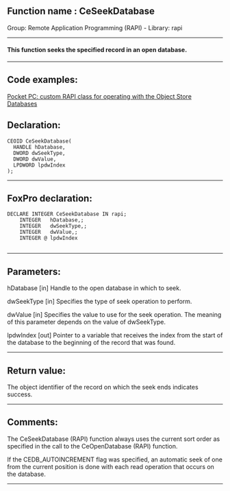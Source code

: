 
## Function name : CeSeekDatabase
Group: Remote Application Programming (RAPI) - Library: rapi    
***  


#### This function seeks the specified record in an open database.
***  


## Code examples:
[Pocket PC: custom RAPI class for operating with the Object Store Databases](../../samples/sample_445.md)  

## Declaration:
```foxpro  
CEOID CeSeekDatabase(
  HANDLE hDatabase,
  DWORD dwSeekType,
  DWORD dwValue,
  LPDWORD lpdwIndex
);  
```  
***  


## FoxPro declaration:
```foxpro  
DECLARE INTEGER CeSeekDatabase IN rapi;
	INTEGER   hDatabase,;
	INTEGER   dwSeekType,;
	INTEGER   dwValue,;
	INTEGER @ lpdwIndex
  
```  
***  


## Parameters:
hDatabase 
[in] Handle to the open database in which to seek. 

dwSeekType 
[in] Specifies the type of seek operation to perform.

dwValue 
[in] Specifies the value to use for the seek operation. The meaning of this parameter depends on the value of dwSeekType. 

lpdwIndex 
[out] Pointer to a variable that receives the index from the start of the database to the beginning of the record that was found.
  
***  


## Return value:
The object identifier of the record on which the seek ends indicates success.  
***  


## Comments:
The CeSeekDatabase (RAPI) function always uses the current sort order as specified in the call to the CeOpenDatabase (RAPI) function.   
  
If the CEDB_AUTOINCREMENT flag was specified, an automatic seek of one from the current position is done with each read operation that occurs on the database.  
  
***  

